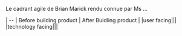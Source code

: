 
Le cadrant agile de Brian Marick rendu connue par Ms ...


| -- | Before building product | After Buidling product |
|user facing|||
|technology facing|||
